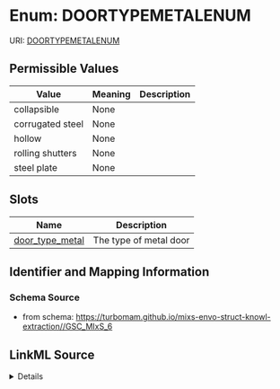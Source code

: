# Enum: DOORTYPEMETALENUM



URI: [DOORTYPEMETALENUM](DOORTYPEMETALENUM)

## Permissible Values

| Value | Meaning | Description |
| --- | --- | --- |
| collapsible | None |  |
| corrugated steel | None |  |
| hollow | None |  |
| rolling shutters | None |  |
| steel plate | None |  |




## Slots

| Name | Description |
| ---  | --- |
| [door_type_metal](door_type_metal.md) | The type of metal door |






## Identifier and Mapping Information







### Schema Source


* from schema: https://turbomam.github.io/mixs-envo-struct-knowl-extraction//GSC_MIxS_6




## LinkML Source

<details>
```yaml
name: DOOR_TYPE_METAL_ENUM
from_schema: https://turbomam.github.io/mixs-envo-struct-knowl-extraction//GSC_MIxS_6
rank: 1000
permissible_values:
  collapsible:
    text: collapsible
  corrugated steel:
    text: corrugated steel
  hollow:
    text: hollow
  rolling shutters:
    text: rolling shutters
  steel plate:
    text: steel plate

```
</details>
